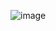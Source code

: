 ![image](https://github.com/GOCity313/awesome-compose/assets/126258837/03837215-134c-4cc1-8025-465288eb43fe)
